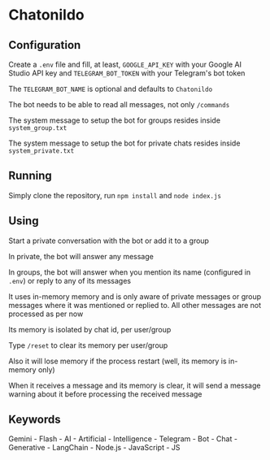 # Chatonildo

## Configuration

Create a `.env` file and fill, at least, `GOOGLE_API_KEY` with your Google AI Studio API key and `TELEGRAM_BOT_TOKEN` with your Telegram's bot token

The `TELEGRAM_BOT_NAME` is optional and defaults to `Chatonildo`

The bot needs to be able to read all messages, not only `/commands`

The system message to setup the bot for groups resides inside `system_group.txt`

The system message to setup the bot for private chats resides inside `system_private.txt`

## Running

Simply clone the repository, run `npm install` and `node index.js`

## Using

Start a private conversation with the bot or add it to a group

In private, the bot will answer any message

In groups, the bot will answer when you mention its name (configured in `.env`) or reply to any of its messages

It uses in-memory memory and is only aware of private messages or group messages where it was mentioned or replied to. All other messages are not processed as per now

Its memory is isolated by chat id, per user/group

Type `/reset` to clear its memory per user/group

Also it will lose memory if the process restart (well, its memory is in-memory only)

When it receives a message and its memory is clear, it will send a message warning about it before processing the received message

## Keywords

Gemini - Flash - AI - Artificial - Intelligence - Telegram - Bot - Chat - Generative - LangChain - Node.js - JavaScript - JS
